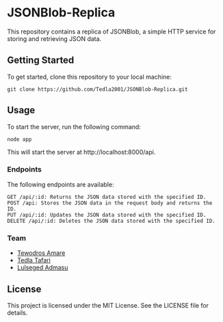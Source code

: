 # JSONBlob-Replica

This repository contains a replica of JSONBlob, a simple HTTP service for storing and retrieving JSON data.

## Getting Started

To get started, clone this repository to your local machine:

```console
git clone https://github.com/Tedla2001/JSONBlob-Replica.git
```

## Usage

To start the server, run the following command:

```console
node app
```

This will start the server at http://localhost:8000/api.

### Endpoints

The following endpoints are available:

```http
GET /api/:id: Returns the JSON data stored with the specified ID.
POST /api: Stores the JSON data in the request body and returns the ID.
PUT /api/:id: Updates the JSON data stored with the specified ID.
DELETE /api/:id: Deletes the JSON data stored with the specified ID.
```

### Team

- [Tewodros Amare](https://github.com/teddygizachew)
- [Tedla Tafari](https://github.com/Tedla2001)
- [Lulseged Admasu](https://github.com/lul-g)


## License

This project is licensed under the MIT License. See the LICENSE file for details.
